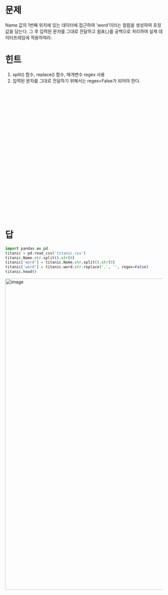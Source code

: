 # 문제
Name 값의 1번째 위치에 있는 데이터에 접근하여 'word'이라는 컬럼을 생성하여 호칭 값을 담는다. 그 후 입력된 문자를 그대로 전달하고 쉼표(,)를 공백으로 처리하여 실제 데이터프레임에 적용하여라.

# 힌트
1) split() 함수, replace() 함수, 매개변수 regex 사용
2) 입력된 문자를 그대로 전달하기 위해서는 regex=False가 되어야 한다. 

<br><br><br><br><br><br><br><br><br><br><br><br><br><br><br><br><br><br><br><br><br><br><br><br>

# 답
``` python
import pandas as pd
titanic = pd.read_csv('titanic.csv')
titanic.Name.str.split().str[0]
titanic['word'] = titanic.Name.str.split().str[0]
titanic['word'] = titanic.word.str.replace(',', '', regex=False)
titanic.head()
```

<img width="995" alt="image" src="https://github.com/sejongsmarcle/2023_Autumn_DataAnalysisStudy/assets/128350167/fd7e7df0-6697-4c08-93d2-7e144fa0d02a">

